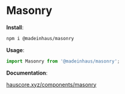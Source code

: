 # Masonry

**Install**:

```bash
npm i @madeinhaus/masonry
```

**Usage**:

```javascript
import Masonry from '@madeinhaus/masonry';
```

**Documentation**:

[hauscore.xyz/components/masonry](https://hauscore.xyz/components/masonry)
